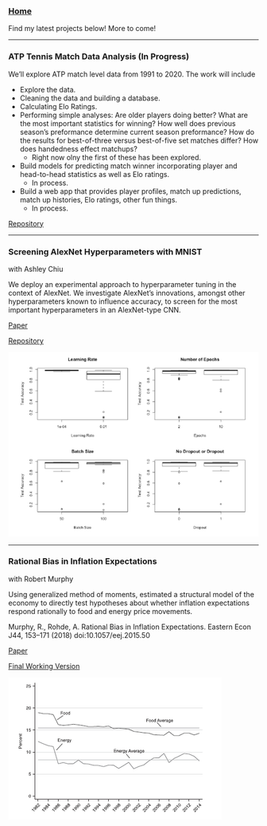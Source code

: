 ### [Home](README.md)

Find my latest projects below! More to come!

---
### ATP Tennis Match Data Analysis (In Progress)

We’ll explore ATP match level data from 1991 to 2020. The work will include

* Explore the data.
* Cleaning the data and building a database.
* Calculating Elo Ratings.
* Performing simple analyses: Are older players doing better? What are the most important statistics for winning? How well does previous season’s preformance determine current season preformance? How do the results for best-of-three versus best-of-five set matches differ? How does handedness effect matchups?
    * Right now olny the first of these has been explored.
* Build models for predicting match winner incorporating player and head-to-head statistics as well as Elo ratings.
    * In process.
* Build a web app that provides player profiles, match up predictions, match up histories, Elo ratings, other fun things.  
    * In process.

[Repository](https://github.com/Adam-Rohde/ATP-Tennis)

---
### Screening AlexNet Hyperparameters with MNIST
with Ashley Chiu

We deploy an experimental approach to hyperparameter tuning in the context of AlexNet. We investigate AlexNet’s innovations, amongst other hyperparameters known to influence accuracy, to screen for the most important hyperparameters in an AlexNet-type CNN.


[Paper](docs/screening-alexnet-hyperparameters-with-mnist.pdf)

[Repository](https://github.com/Adam-Rohde/Screening-AlexNet-Hyperparameters-with-MNIST)

![](images/MNIST_Hyperparameters.PNG)

---
### Rational Bias in Inflation Expectations
with Robert Murphy

Using generalized method of moments, estimated a structural model of the economy to directly test hypotheses about whether inflation expectations respond rationally to food and energy price movements.

Murphy, R., Rohde, A. Rational Bias in Inflation Expectations. Eastern Econ J44, 153–171 (2018) doi:10.1057/eej.2015.50

[Paper](https://link.springer.com/article/10.1057%2Feej.2015.50)

[Final Working Version](docs/Rational-Bias-in-Inflation-Expectations-Working.pdf)

![](images/Rational_Bias_Chart.PNG)
